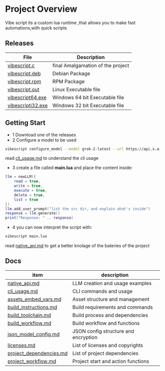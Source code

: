 # Project Overview

Vibe script its a custom lua runtime ,that allows you to make fast automations,with quick scripts

## Releases 
| File | Description |
| --- | --- |
|[vibescript.c](https://github.com/OUIsolutions/VibeScript/releases/download/0.0.2/VibeScript.c)| final Amalgamation of the project |
|[vibescript.deb](https://github.com/OUIsolutions/VibeScript/releases/download/0.0.2/VibeScript.deb)| Debian Package |
|[vibescript.rpm](https://github.com/OUIsolutions/VibeScript/releases/download/0.0.2/VibeScript.rpm)| RPM Package |
|[vibescript.out](https://github.com/OUIsolutions/VibeScript/releases/download/0.0.2/VibeScript.out)| Linux Executable file |
|[vibescript64.exe](https://github.com/OUIsolutions/VibeScript/releases/download/0.0.2/VibeScript64.exe)| Windows 64 bit Executable file |
|[vibescripti32.exe](https://github.com/OUIsolutions/VibeScript/releases/download/0.0.2/VibeScripti32.exe)| Windows 32 bit Executable file |


## Getting Start
- 1 Download one of the releases 
- 2 Configure a model to be used 

~~~bash
vibescript configure_model --model grok-2-latest --url https://api.x.ai/v1/chat/completions   --key "your key"
~~~
read [cli_usage.md](/docs/cli_usage.md) to understand the cli usage 
- 3 create a file called **main.lua** and place the content inside: 

~~~lua
llm = newLLM({
    read = true,
    write = true,
    execute = true,
    delete = true,
    list = true
})
llm.add_user_prompt("list the src dir, and explain what's inside")
response = llm.generate()
print("Response: " .. response)
~~~

- 4 you can now interpret the script with:
~~~bash
vibescript main.lua
~~~

read [native_api.md](/docs/native_api.md) to get a better knolage of the bateries of the project


## Docs 
|item                                | description                                          |
|------------------------------------|------------------------------------------------------|
|[native_api.md](/docs/native_api.md)                | LLM creation and usage examples      |
|[cli_usage.md](/docs/cli_usage.md)                  | CLI commands and usage               |
|[assets_embed_vars.md](/docs/assets_embed_vars.md)  | Asset structure and management       |
|[build_instructions.md](/docs/build_instructions.md)| Build requirements and commands      |
|[build_toolchain.md](/docs/build_toolchain.md)      | Build process and dependencies       |
|[build_workflow.md](/docs/build_workflow.md)        | Build workflow and functions         |
|[json_model_config.md](/docs/json_model_config.md)  | JSON config structure and encryption |
|[licenses.md](/docs/licenses.md)                    | List of licenses and copyrights      |
|[project_dependencies.md](/docs/project_dependencies.md)| List of project dependencies     |
|[project_workflow.md](/docs/project_workflow.md)    | Project start and action functions   |